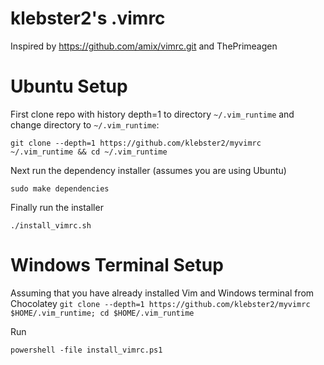 # klebster2's .vimrc

Inspired by https://github.com/amix/vimrc.git and ThePrimeagen

# Ubuntu Setup

First clone repo with history depth=1 to directory `~/.vim_runtime` and change directory to `~/.vim_runtime`:

`git clone --depth=1 https://github.com/klebster2/myvimrc ~/.vim_runtime && cd ~/.vim_runtime`

Next run the dependency installer (assumes you are using Ubuntu)

`sudo make dependencies`

Finally run the installer

`./install_vimrc.sh`

# Windows Terminal Setup

Assuming that you have already installed Vim and Windows terminal from Chocolatey
`git clone --depth=1 https://github.com/klebster2/myvimrc $HOME/.vim_runtime; cd $HOME/.vim_runtime`

Run

`powershell -file install_vimrc.ps1`


